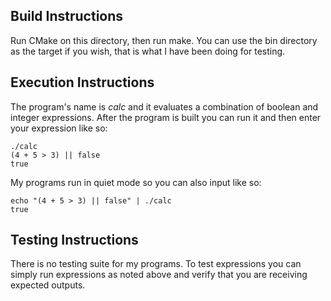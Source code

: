 Build Instructions
------------------

Run CMake on this directory, then run make.  You can use the bin directory as the target if you wish, that is what I have been doing for testing.

Execution Instructions
----------------------

The program's name is *calc* and it evaluates a combination of boolean and integer expressions.  After the program is built you can run it and then enter your expression like so:
````
./calc
(4 + 5 > 3) || false
true
````
My programs run in quiet mode so you can also input like so: 
````
echo "(4 + 5 > 3) || false" | ./calc
true
````

Testing Instructions
--------------------

There is no testing suite for my programs.  To test expressions you can simply run expressions as noted above and verify that you are receiving expected outputs.
